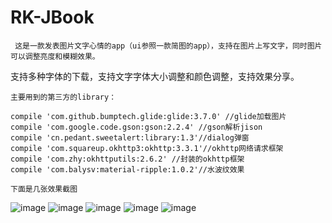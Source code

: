 # RK-JBook
     这是一款发表图片文字心情的app（ui参照一款简图的app），支持在图片上写文字，同时图片可以调整亮度和模糊效果。
   支持多种字体的下载，支持文字字体大小调整和颜色调整，支持效果分享。

    主要用到的第三方的library：

    compile 'com.github.bumptech.glide:glide:3.7.0' //glide加载图片
    compile 'com.google.code.gson:gson:2.2.4' //gson解析jison
    compile 'cn.pedant.sweetalert:library:1.3'//dialog弹窗
    compile 'com.squareup.okhttp3:okhttp:3.3.1'//okhttp网络请求框架
    compile 'com.zhy:okhttputils:2.6.2' //封装的okhttp框架
    compile 'com.balysv:material-ripple:1.0.2'//水波纹效果
    
    下面是几张效果截图
    
![image](https://github.com/hzl123456/RK-JBook/blob/master/screen/Screenshot_2016-07-13-11-37-38.png)
![image](https://github.com/hzl123456/RK-JBook/blob/master/screen/Screenshot_2016-07-13-12-14-34.png)
![image](https://github.com/hzl123456/RK-JBook/blob/master/screen/Screenshot_2016-07-13-12-00-25.png)
![image](https://github.com/hzl123456/RK-JBook/blob/master/screen/Screenshot_2016-07-13-11-57-47.png)
![image](https://github.com/hzl123456/RK-JBook/blob/master/screen/Screenshot_2016-07-13-11-37-45.png)
    
    
